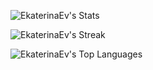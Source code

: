 ![EkaterinaEv's Stats](https://github-readme-stats.vercel.app/api?username=EkaterinaEv&theme=vue-dark&show_icons=true&hide_border=true&count_private=true)

![EkaterinaEv's Streak](https://github-readme-streak-stats.herokuapp.com/?user=EkaterinaEv&theme=vue-dark&hide_border=true)

![EkaterinaEv's Top Languages](https://github-readme-stats.vercel.app/api/top-langs/?username=EkaterinaEv&theme=vue-dark&show_icons=true&hide_border=true&layout=compact)
